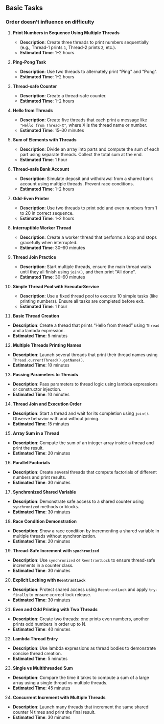 ## **Basic Tasks**

### Order doesn't influence on difficulty 

1. **Print Numbers in Sequence Using Multiple Threads**
    - **Description**: Create three threads to print numbers sequentially (e.g., Thread-1 prints `1`, Thread-2 prints `2`, etc.).
    - **Estimated Time**: 1–2 hours

2. **Ping-Pong Task**
    - **Description**: Use two threads to alternately print "Ping" and "Pong".
    - **Estimated Time**: 1–2 hours

3. **Thread-safe Counter**
    - **Description**: Create a thread-safe counter.
    - **Estimated Time**: 1–2 hours

4. **Hello from Threads**
    - **Description**: Create five threads that each print a message like `"Hello from Thread-X"`, where X is the thread name or number.
    - **Estimated Time**: 15–30 minutes

5. **Sum of Elements with Threads**
    - **Description**: Divide an array into parts and compute the sum of each part using separate threads. Collect the total sum at the end.
    - **Estimated Time**: 1 hour

6. **Thread-safe Bank Account**
    - **Description**: Simulate deposit and withdrawal from a shared bank account using multiple threads. Prevent race conditions.
    - **Estimated Time**: 1–2 hours

7. **Odd-Even Printer**
    - **Description**: Use two threads to print odd and even numbers from 1 to 20 in correct sequence.
    - **Estimated Time**: 1–2 hours

8. **Interruptible Worker Thread**
    - **Description**: Create a worker thread that performs a loop and stops gracefully when interrupted.
    - **Estimated Time**: 30–60 minutes

9. **Thread Join Practice**
    - **Description**: Start multiple threads, ensure the main thread waits until they all finish using `join()`, and then print "All done".
    - **Estimated Time**: 30–60 minutes

10. **Simple Thread Pool with ExecutorService**
    - **Description**: Use a fixed thread pool to execute 10 simple tasks (like printing numbers). Ensure all tasks are completed before exit.
    - **Estimated Time**: 1 hour

11. **Basic Thread Creation**
   - **Description**: Create a thread that prints “Hello from thread” using `Thread` and a lambda expression.
   - **Estimated Time**: 5 minutes

12. **Multiple Threads Printing Names**
   - **Description**: Launch several threads that print their thread names using `Thread.currentThread().getName()`.
   - **Estimated Time**: 10 minutes

13. **Passing Parameters to Threads**
   - **Description**: Pass parameters to thread logic using lambda expressions or constructor injection.
   - **Estimated Time**: 10 minutes

14. **Thread Join and Execution Order**
   - **Description**: Start a thread and wait for its completion using `join()`. Observe behavior with and without joining.
   - **Estimated Time**: 15 minutes

15. **Array Sum in a Thread**
   - **Description**: Compute the sum of an integer array inside a thread and print the result.
   - **Estimated Time**: 20 minutes

16. **Parallel Factorials**
   - **Description**: Create several threads that compute factorials of different numbers and print results.
   - **Estimated Time**: 30 minutes

17. **Synchronized Shared Variable**
   - **Description**: Demonstrate safe access to a shared counter using `synchronized` methods or blocks.
   - **Estimated Time**: 30 minutes

18. **Race Condition Demonstration**
   - **Description**: Show a race condition by incrementing a shared variable in multiple threads without synchronization.
   - **Estimated Time**: 20 minutes

19. **Thread-Safe Increment with `synchronized`**
   - **Description**: Use `synchronized` or `ReentrantLock` to ensure thread-safe increments in a counter class.
   - **Estimated Time**: 30 minutes

20. **Explicit Locking with `ReentrantLock`**
   - **Description**: Protect shared access using `ReentrantLock` and apply `try-finally` to ensure correct lock release.
   - **Estimated Time**: 30 minutes

21. **Even and Odd Printing with Two Threads**
   - **Description**: Create two threads: one prints even numbers, another prints odd numbers in order up to N.
   - **Estimated Time**: 40 minutes

22. **Lambda Thread Entry**
   - **Description**: Use lambda expressions as thread bodies to demonstrate concise thread creation.
   - **Estimated Time**: 5 minutes

23. **Single vs Multithreaded Sum**
   - **Description**: Compare the time it takes to compute a sum of a large array using a single thread vs multiple threads.
   - **Estimated Time**: 45 minutes

24. **Concurrent Increment with Multiple Threads**
   - **Description**: Launch many threads that increment the same shared counter N times and print the final result.
   - **Estimated Time**: 30 minutes